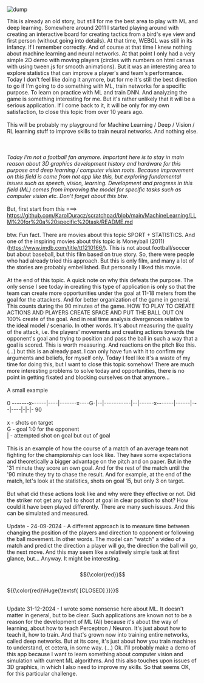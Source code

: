 ![dump](https://github.com/KarolDuracz/scratchpad/blob/main/3D%20board%20'11/output_3d_board_11.gif?raw=true)

This is already an old story, but still for me the best area to play with ML and deep learning. Somewhere around 2011 I started playing around with creating an interactive board for creating tactics from a bird's eye view and first person (without going into details). At that time, WEBGL was still in its infancy. If I remember correctly. And of course at that time I knew nothing about machine learning and neural networks. At that point I only had a very simple 2D demo with moving players (circles with numbers on html canvas with using tween.js for smooth animations). But it was an interesting area to explore statistics that can improve a player's and team's performance. Today I don't feel like doing it anymore, but for me it's still the best direction to go if I'm going to do something with ML, train networks for a specific purpose. To learn on practice with ML and train DNN. And analyzing the game is something interesting for me. But it's rather unlikely that it will be a serious application. If I come back to it, it will be only for my own satisfaction, to close this topic from over 10 years ago.
<br /><br />
This will be probably my playground for Machine Learning / Deep / Vision / RL learning stuff to improve skills to train neural networks. And nothing else.
<br /><br /><br /><br />
<i>Today I'm not a football fan anymore. Important here is to stay in main reason about 3D graphics development history and hardware for this purpose and deep learning / computer vision roots. Because improvement on this field is come from not app like this, but exploring fundamental issues such as speech, vision, learning. Development and progress in this field (ML) comes from improving the model for specific tasks such as computer vision etc. Don't forget about this btw. </i>
<br /><br />
But, first start from this ===> https://github.com/KarolDuracz/scratchpad/blob/main/MachineLearning/LLM%20for%20a%20specific%20task/README.md
<br /><br />
btw. Fun fact. There are movies about this topic SPORT + STATISTICS. And one of the inspiring movies about this topic is Moneyball (2011) (https://www.imdb.com/title/tt1210166/). This is not about football/soccer but about baseball, but this film based on true story. So, there were people who had already tried this approach. But this is only film, and many a lot of the stories are probably embellished. But personally I liked this movie.
<br /><br />
At the end of this topic. A quick note on why this defeats the purpose. The only sense I see today in creating this type of application is only so that the team can create more opportunities under the goal at 11-18 meters from the goal for the attackers. And for better organization of the game in general. This counts during the 90 minutes of the game. HOW TO PLAY TO CREATE ACTIONS AND PLAYERS CREATE SPACE AND PUT THE BALL OUT ON 100% create of the goal. And in real time analysis divergences relative to the ideal model / scenario. In other words. It's about measuring the quality of the attack, i.e. the players' movements and creating actions towards the opponent's goal and trying to position and pass the ball in such a way that a goal is scored. This is worth measuring. And reactions on the pitch like this. (...) but this is an already past. I can only have fun with it to confirm my arguments and beliefs, for myself only. Today I feel like it's a waste of my time for doing this, but I want to close this topic somehow! There are much more interesting problems to solve today and opportunities, there is no point in getting fixated and blocking ourselves on that anymore...
<br /><br />
A small example
<br /><br />
0 -------x------|----|-------x----G-|--|-----------|--|------x-------|------|---|----|-|-|- 90
<br /><br />
x - shots on target<br />
G - goal 1:0 for the opponent<br />
| - attempted shot on goal but out of goal<br />
<br />
This is an example of how the course of a match of an average team not fighting for the championship can look like. They have some expectations and theoretically a bigger advantage on the pitch and on paper. But in the '31 minute they score an own goal. And for the rest of the match until the '90 minute they try to chase the result. And for example, at the end of the match, let's look at the statistics, shots on goal 15, but only 3 on target. <br /><br />
But what did these actions look like and why were they effective or not. Did the striker not get any ball to shoot at goal in clear position to shot? How could it have been played differently. There are many such issues. And this can be simulated and measured.
<br /><br />
Update - 24-09-2024 - A different approach is to measure time between changing the position of the players and direction to opponent or following the ball movement. In other words. The model can "watch" a video of a match and predict the direction a player will go, the direction the ball will go, the next move. And this may seem like a relatively simple task at first glance, but...  Anyway. It might be interesting.
<br /><br />
$${\color{red}}$$	
		${{\color{red}\Huge{\textsf{     [CLOSED]  }}}}\$

<br />
Update 31-12-2024 - I wrote some nonsense here about ML. It doesn't matter in general, but to be clear. Such applications are known not to be a reason for the development of ML (AI) because it's about the way of learning, about how to teach Perceptron / Neuron. It's just about how to teach it, how to train. And that's grown now into training entire networks, called deep networks. But at its core, it's just about how you train machines to understand, et cetera, in some way. (...) Ok. I'll probably make a demo of this app because I want to learn something about computer vision and simulation with current ML algorithms. And this also touches upon issues of 3D graphics, in which I also need to improve my skills. So that seems OK, for this particular challenge.
